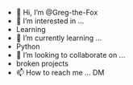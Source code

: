 - 👋 Hi, I’m @Greg-the-Fox
- 👀 I’m interested in ...
-   Learning
- 🌱 I’m currently learning ...
-   Python
- 💞️ I’m looking to collaborate on ...
-   broken projects 
- 📫 How to reach me ...
  DM
<!---
Greg-the-Fox/Greg-the-Fox is a ✨ special ✨ repository because its `README.md` (this file) appears on your GitHub profile.
You can click the Preview link to take a look at your changes.
--->

